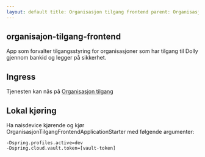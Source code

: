 ```yaml
---
layout: default title: Organisasjon tilgang frontend parent: Organisasjon grand_parent: Applikasjoner
---
```


## organisajon-tilgang-frontend

App som forvalter tilgangsstyring for organisasjoner som har tilgang til Dolly gjennom bankid og legger på sikkerhet.

## Ingress

Tjenesten kan nås på [Organisasjon tilgang](https://testnav-organisasjon-tilgang.intern.nav.no)

## Lokal kjøring

Ha naisdevice kjørende og kjør OrganisasjonTilgangFrontendApplicationStarter med følgende argumenter:

``` 
-Dspring.profiles.active=dev
-Dspring.cloud.vault.token=[vault-token]
```
